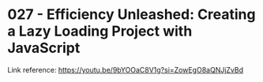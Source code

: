 # 027 - Efficiency Unleashed: Creating a Lazy Loading Project with JavaScript

Link reference: https://youtu.be/9bYOOaC8V1g?si=ZowEgO8aQNJjZvBd
